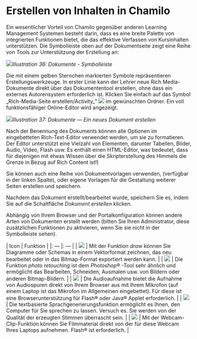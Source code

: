 
# Erstellen von Inhalten in Chamilo

Ein wesentlicher Vorteil von Chamilo gegenüber anderen Learning Management Systemen besteht darin, dass es eine breite Palette von integrierten Funktionen bietet, die das effektive Verfassen von Kursinhalten unterstützen. Die Symbolleiste oben auf der Dokumentseite zeigt eine Reihe von Tools zur Unterstützung der Erstellung an:

![](../../.gitbook/assets/graphics122.png)_Illustration 36: Dokumente - Symbolleiste_

Die mit einem gelben Sternchen markierten Symbole repräsentieren Erstellungswerkzeuge. In erster Linie kann der Lehrer neue Rich Media-Dokumente direkt über das Dokumententool erstellen, ohne dass ein externes Autorensystem erforderlich ist. Klicken Sie einfach auf das Symbol „Rich-Media-Seite erstellen/Activity_“ ![](../../.gitbook/assets/graphics118.png) im gewünschten Ordner. Ein voll funktionsfähiger Online-Editor wird angezeigt.

![](../../.gitbook/assets/images39%20%281%29.png)_Illustration 37: Dokumente — Ein neues Dokument erstellen_

Nach der Benennung des Dokuments können alle Optionen im eingebetteten Rich-Text-Editor verwendet werden, um sie zu formatieren. Der Editor unterstützt eine Vielzahl von Elementen, darunter Tabellen, Bilder, Audio, Video, Flash usw. Es enthält einen HTML-Editor, was bedeutet, dass für diejenigen mit etwas Wissen über die Skripterstellung des Himmels die Grenze in Bezug auf Rich Content ist!\)

Sie können auch eine Reihe von Dokumentvorlagen verwenden, \(verfügbar in der linken Spalte\), oder eigene Vorlagen für die Gestaltung weiterer Seiten erstellen und speichern.

Nachdem das Dokument erstellt/bearbeitet wurde, speichern Sie es, indem Sie auf die Schaltfläche _Dokument erstellen_ klicken.

Abhängig von Ihrem Browser und der Portalkonfiguration können andere Arten von Dokumenten erstellt werden \(bitten Sie Ihren Administrator, diese zusätzlichen Funktionen zu aktivieren, wenn Sie sie nicht in der Symbolleiste sehen\).

| Icon | Funktion |
|: — |: — |
| ![](../../.gitbook/assets/images40%20%282%29.png) | Mit der Funktion _draw_ können Sie Diagramme oder Schemas in einem Vektorformat zeichnen, das neu bearbeitet oder in das Bitmap-Format exportiert werden kann. |
| ![](../../.gitbook/assets/images41%20%282%29.png) | Die Funktion _photo retouching_ ist dem _Photoshop_® -Tool sehr ähnlich und ermöglicht das Bearbeiten, Schneiden, Ausmalen usw. von Bildern oder anderen Bitmap-Bildern. |
| ![](../../.gitbook/assets/images42%20%282%29.png) | Die Audioaufnahme bietet die Aufnahme von Audiospuren direkt von Ihrem Browser aus mit Ihrem Mikrofon \(auf einem Laptop ist das Mikrofon im Allgemeinen eingebettet\). Für diese ist eine Browserunterstützung für Flash® oder Java® Applet erforderlich. |
| ![](../../.gitbook/assets/images43%20%282%29.png) | Die textbasierte Sprachgenerierungsfunktion ermöglicht es Ihnen, den Computer für Sie sprechen zu lassen. Versuch es. Sie werden von der Qualität der erzeugten Stimmen überrascht sein. |
| ![](../../.gitbook/assets/images287.png) | Mit der Webcam-Clip-Funktion können Sie Filmmaterial direkt von der für diese Webcam Ihres Laptops aufnehmen. Flash® ist erforderlich. |